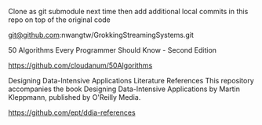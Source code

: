 Clone as git submodule next time then add additional local commits in this repo on top of the original code

git@github.com:nwangtw/GrokkingStreamingSystems.git

50 Algorithms Every Programmer Should Know - Second Edition

https://github.com/cloudanum/50Algorithms

Designing Data-Intensive Applications Literature References
This repository accompanies the book Designing Data-Intensive Applications by Martin Kleppmann, published by O'Reilly Media.

https://github.com/ept/ddia-references
